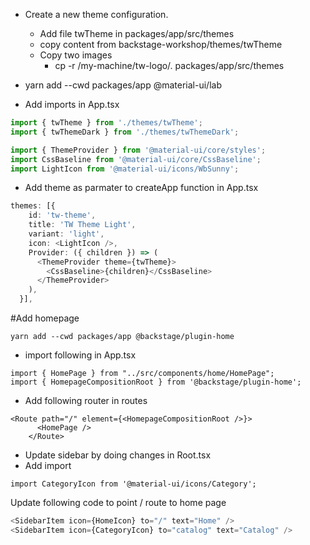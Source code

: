 - Create a new theme configuration.
  - Add file twTheme in packages/app/src/themes
  - copy content from backstage-workshop/themes/twTheme
  - Copy two images 
    - cp -r /my-machine/tw-logo/. packages/app/src/themes

- yarn add --cwd packages/app @material-ui/lab
- Add imports in App.tsx
```typescript
import { twTheme } from './themes/twTheme';
import { twThemeDark } from './themes/twThemeDark';

import { ThemeProvider } from '@material-ui/core/styles';
import CssBaseline from '@material-ui/core/CssBaseline';
import LightIcon from '@material-ui/icons/WbSunny';
```

- Add theme as parmater to createApp function in App.tsx
```typescript
themes: [{
    id: 'tw-theme',
    title: 'TW Theme Light',
    variant: 'light',
    icon: <LightIcon />,
    Provider: ({ children }) => (
      <ThemeProvider theme={twTheme}>
        <CssBaseline>{children}</CssBaseline>
      </ThemeProvider>
    ),
  }],
```

#Add homepage
```
yarn add --cwd packages/app @backstage/plugin-home
```
- import following in App.tsx
```shell
import { HomePage } from "../src/components/home/HomePage";
import { HomepageCompositionRoot } from '@backstage/plugin-home';
```

- Add following router in routes

```shell
<Route path="/" element={<HomepageCompositionRoot />}>
      <HomePage />
    </Route>
```


- Update sidebar by doing changes in Root.tsx
- Add import
```shell
import CategoryIcon from '@material-ui/icons/Category';
```

Update following code to point / route to home page
```typescript
<SidebarItem icon={HomeIcon} to="/" text="Home" />
<SidebarItem icon={CategoryIcon} to="catalog" text="Catalog" />
```